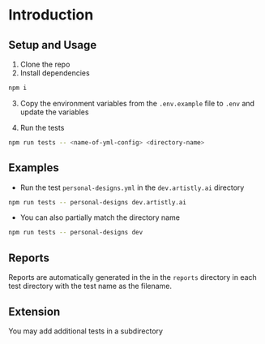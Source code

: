# Introduction

## Setup and Usage
1. Clone the repo
2. Install dependencies
```bash
npm i
```
3. Copy the environment variables from the `.env.example` file to `.env` and update the variables

4. Run the tests
```bash
npm run tests -- <name-of-yml-config> <directory-name>
```
## Examples
- Run the test `personal-designs.yml` in the `dev.artistly.ai` directory
```bash
npm run tests -- personal-designs dev.artistly.ai
```
- You can also partially match the directory name
```bash
npm run tests -- personal-designs dev
```

## Reports
Reports are automatically generated in the in the `reports` directory in each test directory with the test name as the filename.
## Extension
You may add additional tests in a subdirectory
